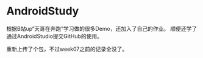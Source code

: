 # AndroidStudy

根据B站up“天哥在奔跑”学习做的很多Demo，还加入了自己的作业。
顺便还学了通过AndroidStudio提交GitHub的使用。

重新上传了个包，不过week07之前的记录全没了。

